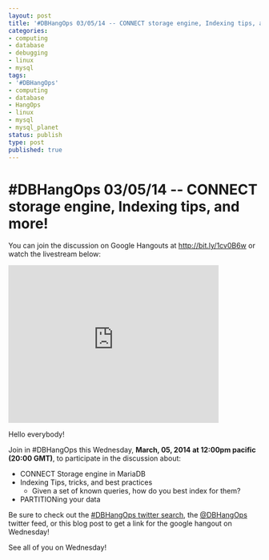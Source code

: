 ```yaml
---
layout: post
title: '#DBHangOps 03/05/14 -- CONNECT storage engine, Indexing tips, and more!'
categories:
- computing
- database
- debugging
- linux
- mysql
tags:
- '#DBHangOps'
- computing
- database
- HangOps
- linux
- mysql
- mysql_planet
status: publish
type: post
published: true
---
```

\#DBHangOps 03/05/14 -- CONNECT storage engine, Indexing tips, and more!
=========================================================

You can join the discussion on Google Hangouts at http://bit.ly/1cv0B6w or watch the livestream below:

<iframe width="420" height="315" src="http://www.youtube.com/embed/1JV8bECorCE" frameborder="0" allowfullscreen></iframe>

Hello everybody!

Join in \#DBHangOps this Wednesday, **March, 05, 2014 at 12:00pm pacific (20:00 GMT)**, to participate in the discussion about:

* CONNECT Storage engine in MariaDB
* Indexing Tips, tricks, and best practices
	* Given a set of known queries, how do you best index for them?
* PARTITIONing your data

Be sure to check out the [\#DBHangOps twitter search](https://twitter.com/search/realtime?q=%23DBHangOps), the [@DBHangOps](https://twitter.com/dbhangops) twitter feed, or this blog post to get a link for the google hangout on Wednesday!

See all of you on Wednesday!
